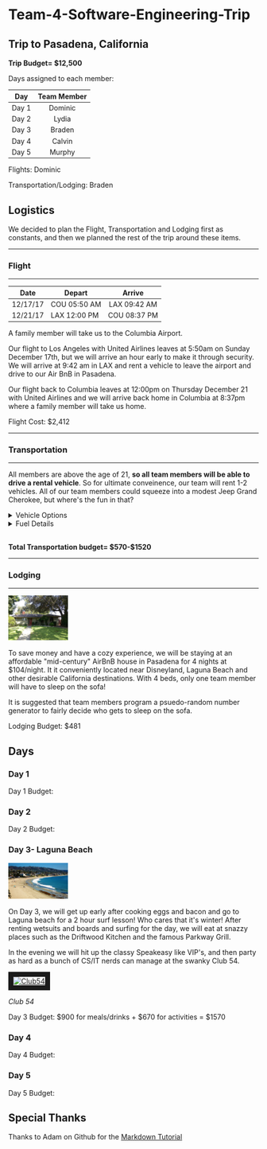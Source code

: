 # Team-4-Software-Engineering-Trip

## Trip to Pasadena, California

**Trip Budget= $12,500**

Days assigned to each member:

| Day    | Team Member |
| ------ |:-----------:|
| Day 1  | Dominic     |
| Day 2  | Lydia       |
| Day 3  | Braden      |
| Day 4  | Calvin      |
| Day 5  | Murphy      |

Flights: Dominic

Transportation/Lodging: Braden



## Logistics

We decided to plan the Flight, Transportation and Lodging first as constants, and then we planned the rest of the trip around these items. 
***
### Flight
***
| Date          | Depart        | Arrive       |  
| ------------- | ------------- |:------------:|
| 12/17/17      | COU 05:50 AM  | LAX 09:42 AM |
| 12/21/17      | LAX 12:00 PM  | COU 08:37 PM |


A family member will take us to the Columbia Airport.

Our flight to Los Angeles with United Airlines leaves at 5:50am on Sunday December 17th, but we will arrive an hour early to make it through security. We will arrive at 9:42 am in LAX and rent a vehicle to leave the airport and drive to our Air BnB in Pasadena.


Our flight back to Columbia leaves at 12:00pm on Thursday December 21 with United Airlines and we will arrive back home in Columbia at 8:37pm where a family member will take us home. 


Flight Cost: $2,412

***
### Transportation
***

All members are above the age of 21, **so all team members will be able to drive a rental vehicle**. So for ultimate conveinence, our team will rent 1-2 vehicles. All of our team members could squeeze into a modest Jeep Grand Cherokee, but where's the fun in that?
<details>
  <summary> Vehicle Options </summary>
Vehicle options:

<img src="https://github.com/djpkvf/Team-4-Software-Engineering-Trip/blob/features/transportPlan/option1.png" alt="Mid-Century Home" style="width:120px;height:90;">

<img src="https://github.com/djpkvf/Team-4-Software-Engineering-Trip/blob/features/transportPlan/option2.png" alt="Mid-Century Home" style="width:120px;height:90;">

<img src="https://github.com/djpkvf/Team-4-Software-Engineering-Trip/blob/features/transportPlan/option3.png" alt="Mid-Century Home" style="width:120px;height:90;">

Fun Budget: $1200, 2 cool cars

Boring Budget: $410, 1 boring SUV

</details>

<details>
  <summary> Fuel Details </summary>

[Gas prices are $2.97 in Pasadena](https://www.gasbuddy.com/GasPrices/California/Pasadena). Estimating 7 hours of driving time every day with a [Jeep Cherokee at 21 miles/gallon in the city](https://www.google.com/search?q=mpg+for+jeep+cherokee&rlz=1C1CHBD_enUS728US729&oq=mpg+for+jeep+chero&aqs=chrome.0.0j69i57j0l4.4240j0j7&sourceid=chrome&ie=UTF-8)

35mph avg speed in California * 7 hours driving time = 245 miles. 

245 miles/21 mpg = 11.6 gallons gas per day.

11.6 gallons * $3.00 = $35

$35 * 4 days + $17.50 * 1 day (last day will have little driving) = $157.50 or approx $160

Fuel Estimate 1 Vehicle= $160

Fuel Estimate 2 Vehicles=$320  
</details>

<div style="padding-top: 30px;font-weight: bold">
Total Transportation budget= $570-$1520
</div>

***
### Lodging
***
<img src="https://github.com/djpkvf/Team-4-Software-Engineering-Trip/blob/features/lodgingPlan/rentalHouse.jpg" alt="Mid-Century Home" style="width:120px;height:90;">

To save money and have a cozy experience, we will be staying at an affordable "mid-century" AirBnB house in Pasadena for 4 nights at $104/night. It it conveniently located near Disneyland, Laguna Beach and other desirable California destinations. With 4 beds, only one team member will have to sleep on the sofa!

It is suggested that team members program a psuedo-random number generator to fairly decide who gets to sleep on the sofa.

Lodging Budget: $481



## Days

### Day 1

Day 1 Budget:
### Day 2

Day 2 Budget:
### Day 3- Laguna Beach

<img src="https://github.com/djpkvf/Team-4-Software-Engineering-Trip/blob/features/Trip%20Days/Day%203/Activities/lagunaBeach.jpg" alt="Laguna Beach" style="width:120px;height:90;">

On Day 3, we will get up early after cooking eggs and bacon and go to Laguna beach for a 2 hour surf lesson! Who cares that it's winter! After renting wetsuits and boards and surfing for the day, we will eat at snazzy places such as the Driftwood Kitchen and the famous Parkway Grill.

In the evening we will hit up the classy Speakeasy like VIP's, and then party as hard as a bunch of CS/IT nerds can manage at the swanky Club 54.

<a href="http://www.youtube.com/watch?feature=player_embedded&v=IbtU0OmzZbc
" target="_blank"><img src="http://img.youtube.com/vi/IbtU0OmzZbc/0.jpg" 
alt="Club54" width="240" height="180" border="10" /></a>

*Club 54*

Day 3 Budget: $900 for meals/drinks + $670 for activities = $1570
### Day 4

Day 4 Budget:
### Day 5

Day 5 Budget:





## Special Thanks
Thanks to Adam on Github for the [Markdown Tutorial](https://github.com/adam-p/markdown-here/wiki/Markdown-Cheatsheet)
